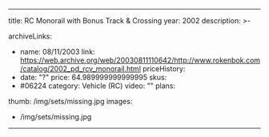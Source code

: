 
---
title: RC Monorail with Bonus Track & Crossing
year: 2002
description: >-
  
archiveLinks:
  - name: 08/11/2003
    link: https://web.archive.org/web/20030811110642/http://www.rokenbok.com/catalog/2002_pd_rcv_monorail.html
priceHistory:
  - date: "?"
    price: 64.989999999999995
skus:
  - #06224
category: Vehicle (RC)
video: ""
plans:

thumb: /img/sets/missing.jpg
images:
  -  /img/sets/missing.jpg
---
